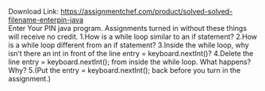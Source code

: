 Download Link: https://assignmentchef.com/product/solved-solved-filename-enterpin-java
<br>
Enter Your PIN java program. Assignments turned in without these things will receive no credit. 1.How is a while loop similar to an if statement? 2.How is a while loop different from an if statement? 3.Inside the while loop, why isn’t there an int in front of the line entry = keyboard.nextInt()? 4.Delete the line entry = keyboard.nextInt(); from inside the while loop. What happens? Why? 5.(Put the entry = keyboard.nextInt(); back before you turn in the assignment.)